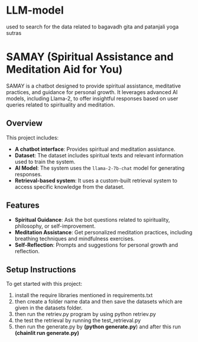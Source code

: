 # LLM-model
used to search for the data related to bagavadh gita and patanjali yoga sutras
# SAMAY (Spiritual Assistance and Meditation Aid for You)

SAMAY is a chatbot designed to provide spiritual assistance, meditative practices, and guidance for personal growth. It leverages advanced AI models, including Llama-2, to offer insightful responses based on user queries related to spirituality and meditation.

## Overview

This project includes:
- **A chatbot interface**: Provides spiritual and meditation assistance.
- **Dataset**: The dataset includes spiritual texts and relevant information used to train the system.
- **AI Model**: The system uses the `llama-2-7b-chat` model for generating responses.
- **Retrieval-based system**: It uses a custom-built retrieval system to access specific knowledge from the dataset.

## Features

- **Spiritual Guidance**: Ask the bot questions related to spirituality, philosophy, or self-improvement.
- **Meditation Assistance**: Get personalized meditation practices, including breathing techniques and mindfulness exercises.
- **Self-Reflection**: Prompts and suggestions for personal growth and reflection.

## Setup Instructions

To get started with this project:
1) install the require libraries mentioned in requirements.txt
2) then create a folder name data and then save the datasets which are given in the datasets folder.
3) then run the retriev.py program by using python retriev.py
4) the test the retrieval by running the test_retrieval.py
5) then run the generate.py by **(python generate.py**) and after this run **(chainlit run generate.py)**

